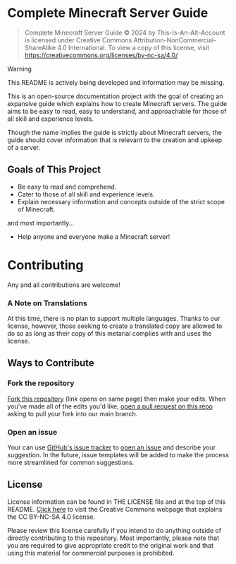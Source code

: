 # Complete Minecraft Server Guide
> Complete Minecraft Server Guide © 2024 by This-Is-An-Alt-Account is licensed under Creative Commons Attribution-NonCommercial-ShareAlike 4.0 International. To view a copy of this license, visit https://creativecommons.org/licenses/by-nc-sa/4.0/

> [!WARNING]
> This README is actively being developed and information may be missing.

This is an open-source documentation project with the goal of creating an expansive guide which explains how to create Minecraft servers. The guide aims to be easy to read, easy to understand, and approachable for those of all skill and experience levels.

Though the name implies the guide is strictly about Minecraft servers, the guide should cover information that is relevant to the creation and upkeep of a server.

## Goals of This Project
- Be easy to read and comprehend.
- Cater to those of all skill and experience levels.
- Explain necessary information and concepts outside of the strict scope of Minecraft.

and most importantly...
- Help anyone and everyone make a Minecraft server!

# Contributing
Any and all contributions are welcome!

### A Note on Translations
At this time, there is no plan to support multiple languages. Thanks to our license, however, those seeking to create a translated copy are allowed to do so as long as their copy of this metarial complies with and uses the license.

## Ways to Contribute
### Fork the repository
[Fork this repository](https://github.com/This-Is-An-Alt-Account/cmsg/fork) (link opens on same page) then make your edits. When you've made all of the edits you'd like, [open a pull request on this repo](https://github.com/This-Is-An-Alt-Account/cmsg/compare) asking to pull your fork into our main branch.
### Open an issue
Your can use [GitHub's issue tracker](https://github.com/This-Is-An-Alt-Account/cmsg/issues?q=is%3Aissue) to [open an issue](https://github.com/This-Is-An-Alt-Account/cmsg/issues/new) and describe your suggestion. In the future, issue templates will be added to make the process more streamlined for common suggestions.

## License
License information can be found in THE LICENSE file and at the top of this README. [Click here](https://creativecommons.org/licenses/by-nc-sa/4.0/) to visit the Creative Commons webpage that explains the CC BY-NC-SA 4.0 license.

Please review this license carefully if you intend to do anything outside of directly contributing to this repository. Most importantly, please note that you are required to give appropriate credit to the original work and that using this material for commercial purposes is prohibited.
